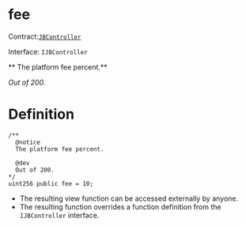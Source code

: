 # fee

Contract:[`JBController`](../)​‌

Interface: `IJBController`

** The platform fee percent.**

_Out of 200._

# Definition

```solidity
/** 
  @notice 
  The platform fee percent.

  @dev 
  Out of 200.
*/
uint256 public fee = 10;
```

* The resulting view function can be accessed externally by anyone. 
* The resulting function overrides a function definition from the `IJBController` interface.